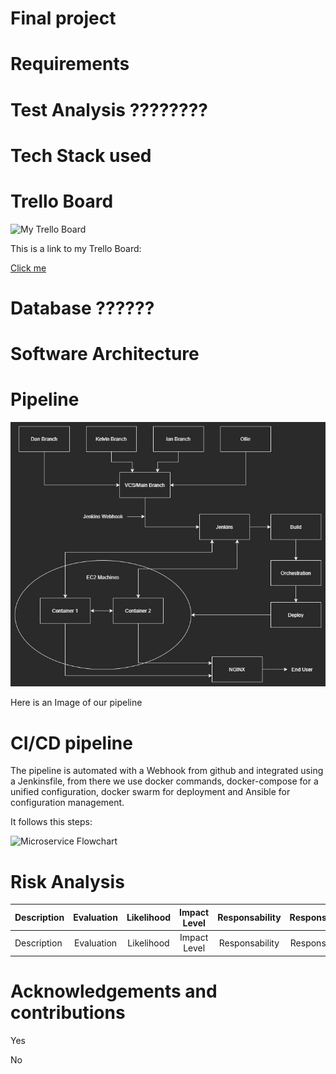 
# Final project



# Requirements



# Test Analysis ????????



# Tech Stack used



# Trello Board

![My Trello Board](newimagelink)

This is a link to my Trello Board:

[Click me][MyTrello]

[MyTrello]:  https://trello.com/b/0i1GmcuQ/final-project


# Database ??????




# Software Architecture

# Pipeline

![Development Pipeline](/images/FinalProjectPipeline.jpg)

Here is an Image of our pipeline

# CI/CD pipeline

The pipeline is automated with a Webhook from github and integrated using a Jenkinsfile, from there we use docker commands, docker-compose for a unified configuration, docker swarm for deployment and Ansible for configuration management.<br>

It follows this steps:</p>

![Microservice Flowchart](image.jpg)

# Risk Analysis


| Description |Evaluation| Likelihood  | Impact Level | Responsability |  Response  |  Control Measures  
| :---        | :----:   |  :----:     |  :----:      |  :----:        |  :----:    |---:
| Description |Evaluation| Likelihood  | Impact Level | Responsability |  Response  |  Control Measures  


# Acknowledgements and contributions

Yes

No


